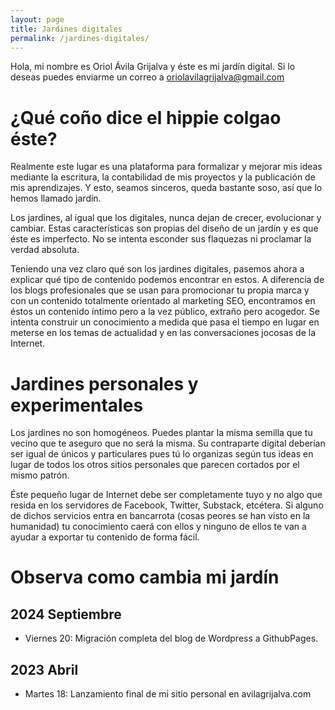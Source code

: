 ```yaml
---
layout: page
title: Jardines digitales
permalink: /jardines-digitales/
---
```


Hola, mi nombre es Oriol Ávila Grijalva y éste es mi jardín digital.
Si lo deseas puedes enviarme un correo a oriolavilagrijalva@gmail.com

# ¿Qué coño dice el hippie colgao éste?

Realmente este lugar es una plataforma para formalizar y mejorar mis ideas mediante la escritura, la contabilidad de mis proyectos y la publicación de mis aprendizajes. Y esto, seamos sinceros, queda bastante soso, así que lo hemos llamado jardín.

Los jardines, al igual que los digitales, nunca dejan de crecer, evolucionar y cambiar. 
Estas características son propias del diseño de un jardín y es que éste es imperfecto. No se intenta esconder sus flaquezas ni proclamar la verdad absoluta. 

Teniendo una vez claro qué son los jardines digitales, pasemos ahora a explicar qué tipo de contenido podemos encontrar en estos.
A diferencia de los blogs profesionales que se usan para promocionar tu propia marca y con un contenido totalmente orientado al marketing SEO, encontramos en éstos un contenido íntimo pero a la vez público, extraño pero acogedor. Se intenta construir un conocimiento a medida que pasa el tiempo en lugar en meterse en los temas de actualidad y en las conversaciones jocosas de la Internet.

# Jardines personales y experimentales

Los jardines no son homogéneos. Puedes plantar la misma semilla que tu vecino que te aseguro que no será la misma.
Su contraparte digital deberían ser igual de únicos y particulares pues tú lo organizas según tus ideas en lugar de todos los otros sitios personales que parecen cortados por el mismo patrón.

Éste pequeño lugar de Internet debe ser completamente tuyo y no algo que resida en los servidores de Facebook, Twitter, Substack, etcétera. Si alguno de dichos servicios entra en bancarrota (cosas peores se han visto en la humanidad) tu conocimiento caerá con ellos y ninguno de ellos te van a ayudar a exportar tu contenido de forma fácil.

# Observa como cambia mi jardín

## 2024 Septiembre
- Viernes 20: Migración completa del blog de Wordpress a GithubPages.

## 2023 Abril
- Martes 18: Lanzamiento final de mi sitio personal en avilagrijalva.com